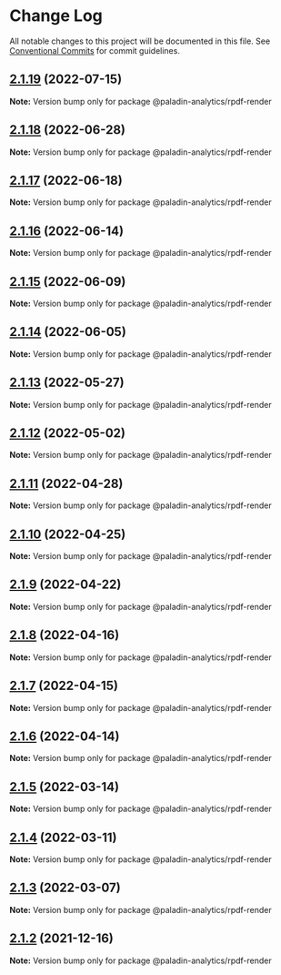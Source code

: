 # Change Log

All notable changes to this project will be documented in this file.
See [Conventional Commits](https://conventionalcommits.org) for commit guidelines.

## [2.1.19](https://github.com/Paladin-Analytics/react-pdf/compare/@paladin-analytics/rpdf-render@2.1.18...@paladin-analytics/rpdf-render@2.1.19) (2022-07-15)

**Note:** Version bump only for package @paladin-analytics/rpdf-render





## [2.1.18](https://github.com/Paladin-Analytics/react-pdf/compare/@paladin-analytics/rpdf-render@2.1.17...@paladin-analytics/rpdf-render@2.1.18) (2022-06-28)

**Note:** Version bump only for package @paladin-analytics/rpdf-render





## [2.1.17](https://github.com/Paladin-Analytics/react-pdf/compare/@paladin-analytics/rpdf-render@2.1.16...@paladin-analytics/rpdf-render@2.1.17) (2022-06-18)

**Note:** Version bump only for package @paladin-analytics/rpdf-render





## [2.1.16](https://github.com/Paladin-Analytics/react-pdf/compare/@paladin-analytics/rpdf-render@2.1.15...@paladin-analytics/rpdf-render@2.1.16) (2022-06-14)

**Note:** Version bump only for package @paladin-analytics/rpdf-render





## [2.1.15](https://github.com/Paladin-Analytics/react-pdf/compare/@paladin-analytics/rpdf-render@2.1.14...@paladin-analytics/rpdf-render@2.1.15) (2022-06-09)

**Note:** Version bump only for package @paladin-analytics/rpdf-render





## [2.1.14](https://github.com/Paladin-Analytics/react-pdf/compare/@paladin-analytics/rpdf-render@2.1.13...@paladin-analytics/rpdf-render@2.1.14) (2022-06-05)

**Note:** Version bump only for package @paladin-analytics/rpdf-render





## [2.1.13](https://github.com/Paladin-Analytics/react-pdf/compare/@paladin-analytics/rpdf-render@2.1.12...@paladin-analytics/rpdf-render@2.1.13) (2022-05-27)

**Note:** Version bump only for package @paladin-analytics/rpdf-render





## [2.1.12](https://github.com/Paladin-Analytics/react-pdf/compare/@paladin-analytics/rpdf-render@2.1.11...@paladin-analytics/rpdf-render@2.1.12) (2022-05-02)

**Note:** Version bump only for package @paladin-analytics/rpdf-render





## [2.1.11](https://github.com/Paladin-Analytics/react-pdf/compare/@paladin-analytics/rpdf-render@2.1.10...@paladin-analytics/rpdf-render@2.1.11) (2022-04-28)

**Note:** Version bump only for package @paladin-analytics/rpdf-render





## [2.1.10](https://github.com/Paladin-Analytics/react-pdf/compare/@paladin-analytics/rpdf-render@2.1.9...@paladin-analytics/rpdf-render@2.1.10) (2022-04-25)

**Note:** Version bump only for package @paladin-analytics/rpdf-render





## [2.1.9](https://github.com/Paladin-Analytics/react-pdf/compare/@paladin-analytics/rpdf-render@2.1.8...@paladin-analytics/rpdf-render@2.1.9) (2022-04-22)

**Note:** Version bump only for package @paladin-analytics/rpdf-render





## [2.1.8](https://github.com/Paladin-Analytics/react-pdf/compare/@paladin-analytics/rpdf-render@2.1.7...@paladin-analytics/rpdf-render@2.1.8) (2022-04-16)

**Note:** Version bump only for package @paladin-analytics/rpdf-render





## [2.1.7](https://github.com/Paladin-Analytics/react-pdf/compare/@paladin-analytics/rpdf-render@2.1.6...@paladin-analytics/rpdf-render@2.1.7) (2022-04-15)

**Note:** Version bump only for package @paladin-analytics/rpdf-render





## [2.1.6](https://github.com/Paladin-Analytics/react-pdf/compare/@paladin-analytics/rpdf-render@2.1.5...@paladin-analytics/rpdf-render@2.1.6) (2022-04-14)

**Note:** Version bump only for package @paladin-analytics/rpdf-render





## [2.1.5](https://github.com/Paladin-Analytics/react-pdf/compare/@paladin-analytics/rpdf-render@2.1.4...@paladin-analytics/rpdf-render@2.1.5) (2022-03-14)

**Note:** Version bump only for package @paladin-analytics/rpdf-render





## [2.1.4](https://github.com/Paladin-Analytics/react-pdf/compare/@paladin-analytics/rpdf-render@2.1.3...@paladin-analytics/rpdf-render@2.1.4) (2022-03-11)

**Note:** Version bump only for package @paladin-analytics/rpdf-render





## [2.1.3](https://github.com/Paladin-Analytics/react-pdf/compare/@paladin-analytics/rpdf-render@2.1.2...@paladin-analytics/rpdf-render@2.1.3) (2022-03-07)

**Note:** Version bump only for package @paladin-analytics/rpdf-render





## [2.1.2](https://github.com/Paladin-Analytics/react-pdf/compare/@paladin-analytics/rpdf-render@2.1.1...@paladin-analytics/rpdf-render@2.1.2) (2021-12-16)

**Note:** Version bump only for package @paladin-analytics/rpdf-render
